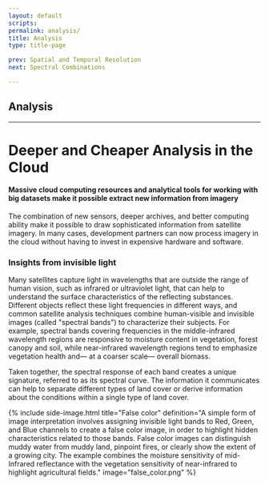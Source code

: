 ```yaml
---
layout: default
scripts:
permalink: analysis/
title: Analysis
type: title-page

prev: Spatial and Temporal Resolution
next: Spectral Combinations

---
```


## Analysis

---

# Deeper and Cheaper Analysis in the Cloud

#### Massive cloud computing resources and analytical tools for working with big datasets make it possible extract new information from imagery

The combination of new sensors, deeper archives, and better computing ability make it possible to draw sophisticated information from satellite imagery. In many cases, development partners can now process imagery in the cloud without having to invest in expensive hardware and software.

### Insights from invisible light

Many satellites capture light in wavelengths that are outside the range of human vision, such as infrared or ultraviolet light, that can help to understand the surface characteristics of the reflecting substances. Different objects reflect these light frequencies in different ways, and common satellite analysis techniques combine human-visible and invisible images (called "spectral bands") to characterize their subjects. For example, spectral bands covering frequencies in the middle-infrared wavelength regions are responsive to moisture content in vegetation, forest canopy and soil, while near-infrared wavelength regions tend to emphasize vegetation health and&#8212; at a coarser scale&#8212; overall biomass.

Taken together, the spectral response of each band creates a unique signature, referred to as its spectral curve. The information it communicates can help to separate different types of land cover or derive information about the conditions within a single type of land cover.

{% include side-image.html title="False color" definition="A simple form of image interpretation involves assigning invisible light bands to Red, Green, and Blue channels to create a false color image, in order to highlight hidden characteristics related to those bands. False color images can distinguish muddy water from muddy land, pinpoint fires, or clearly show the extent of a growing city. The example combines the moisture sensitivity of mid-Infrared reflectance with the vegetation sensitivity of near-infrared to highlight agricultural fields." image="false_color.png" %}
